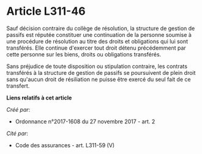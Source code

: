 # Article L311-46

Sauf décision contraire du collège de résolution, la structure de gestion de passifs est réputée constituer une continuation
de la personne soumise à une procédure de résolution au titre des droits et obligations qui lui sont transférés. Elle
continue d'exercer tout droit détenu précédemment par cette personne sur les biens, droits ou obligations transférés.

Sans préjudice de toute disposition ou stipulation contraire, les contrats transférés à la structure de gestion de passifs se
poursuivent de plein droit sans qu'aucun droit de résiliation ne puisse être exercé du seul fait de ce transfert.

**Liens relatifs à cet article**

_Créé par_:

  - Ordonnance n°2017-1608 du 27 novembre 2017 - art. 2

_Cité par_:

  - Code des assurances - art. L311-59 (V)
